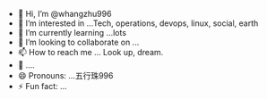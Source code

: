 - 👋 Hi, I’m @whangzhu996
- 👀 I’m interested in ...Tech, operations, devops, linux, social, earth
- 🌱 I’m currently learning ...lots
- 💞️ I’m looking to collaborate on ...
- 📫 How to reach me ... Look up, dream.
- 👀 ....
- 😄 Pronouns: ...五行珠996
- ⚡ Fun fact: ...

<!---
whangzhu996/whangzhu996 is a ✨ special ✨ repository because its `README.md` (this file) appears on your GitHub profile.
You can click the Preview link to take a look at your changes.
--->
